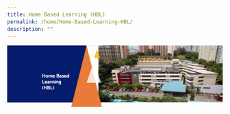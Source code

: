 ```yaml
---
title: Home Based Learning (HBL)
permalink: /home/Home-Based-Learning-HBL/
description: ""
---
```



![](/images/HBL.png)